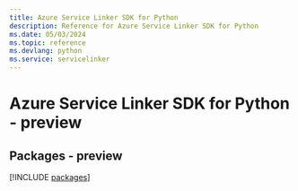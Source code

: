 ```yaml
---
title: Azure Service Linker SDK for Python
description: Reference for Azure Service Linker SDK for Python
ms.date: 05/03/2024
ms.topic: reference
ms.devlang: python
ms.service: servicelinker
---
```

# Azure Service Linker SDK for Python - preview
## Packages - preview
[!INCLUDE [packages](service-linker-index.md)]